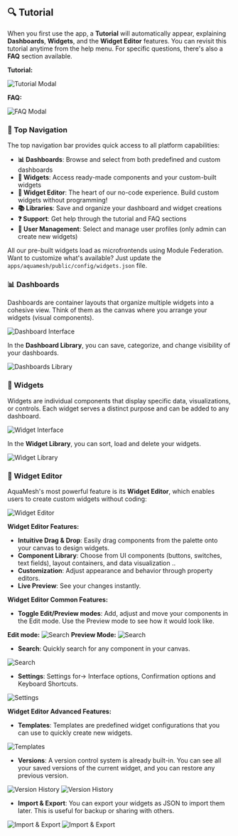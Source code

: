 
## 🔍 Tutorial
When you first use the app, a **Tutorial** will automatically appear, explaining **Dashboards**, **Widgets**, and the **Widget Editor** features. You can revisit this tutorial anytime from the help menu. For specific questions, there's also a **FAQ** section available.

**Tutorial:**

![Tutorial Modal](./readme_images/tutorial.png)

**FAQ:**

![FAQ Modal](./readme_images/faq.png)

### 🧭 Top Navigation

The top navigation bar provides quick access to all platform capabilities:

- **📊 Dashboards**: Browse and select from both predefined and custom dashboards
- **🧩 Widgets**: Access ready-made components and your custom-built widgets
- **🔧 Widget Editor**: The heart of our no-code experience. Build custom widgets without programming!
- **📚 Libraries**: Save and organize your dashboard and widget creations
- **❓ Support**: Get help through the tutorial and FAQ sections
- **👤 User Management**: Select and manage user profiles (only admin can create new widgets)

All our pre-built widgets load as microfrontends using Module Federation. Want to customize what's available? Just update the `apps/aquamesh/public/config/widgets.json` file.

### 📊 Dashboards

Dashboards are container layouts that organize multiple widgets into a cohesive view. Think of them as the canvas where you arrange your widgets (visual components).

![Dashboard Interface](./readme_images/dashboard.png)

In the **Dashboard Library**, you can save, categorize, and change visibility of your dashboards.

![Dashboards Library](./readme_images/dashboards-library.png)

### 🧩 Widgets

Widgets are individual components that display specific data, visualizations, or controls. Each widget serves a distinct purpose and can be added to any dashboard.

![Widget Interface](./readme_images/widget.png)

In the **Widget Library**, you can sort, load and delete your widgets.

![Widget Library](./readme_images/widgets-library.png)

### 🔧 Widget Editor

AquaMesh's most powerful feature is its **Widget Editor**, which enables users to create custom widgets without coding:

![Widget Editor](./readme_images/widget_editor.png)

**Widget Editor Features:**

- **Intuitive Drag & Drop**: Easily drag components from the palette onto your canvas to design widgets.
- **Component Library**: Choose from UI components (buttons, switches, text fields), layout containers, and data visualization ..
- **Customization**: Adjust appearance and behavior through property editors.
- **Live Preview**: See your changes instantly.

**Widget Editor Common Features:**

- **Toggle Edit/Preview modes**: Add, adjust and move your components in the Edit mode. Use the Preview mode to see how it would look like.

**Edit mode:**
![Search](./readme_images/edit_mode.png)
**Preview Mode:**
![Search](./readme_images/preview_mode.png)

- **Search**: Quickly search for any component in your canvas.

![Search](./readme_images/search.png)

- **Settings**: Settings for-> Interface options, Confirmation options and Keyboard Shortcuts.

![Settings](./readme_images/settings.png)

**Widget Editor Advanced Features:**
- **Templates**: Templates are predefined widget configurations that you can use to quickly create new widgets.

![Templates](./readme_images/templates.png)

- **Versions**: A version control system is already built-in. You can see all your saved versions of the current widget, and you can restore any previous version.

![Version History](./readme_images/version_history1.png)
![Version History](./readme_images/version_history2.png)

- **Import & Export**: You can export your widgets as JSON to import them later. This is useful for backup or sharing with others.

![Import & Export](./readme_images/import_export1.png)
![Import & Export](./readme_images/import_export2.png)
